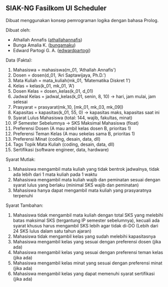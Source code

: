 ## SIAK-NG Fasilkom UI Scheduler

Dibuat menggunakan konsep pemrograman logika dengan bahasa Prolog.

Dibuat oleh:
- Athallah Annafis ([athallahannafis](https://github.com/athallahannafis))
- Bunga Amalia K. ([bungamaku](https://github.com/bungamaku))
- Edward Partogi G. A. ([edwardpartogi](https://github.com/edwardpartogi))

Data (Fakta):
1. Mahasiswa = mahasiswa(m_01, ‘Athallah Annafis’) 
2. Dosen = dosen(d_01, ‘Ari Saptawijaya, Ph.D.’)
3. Mata Kuliah = mata_kuliah(mk_01, ‘Matematika Diskret 1’)
4. Kelas = kelas(k_01, mk_01, ‘A’)
5. Dosen Kelas = dosen_kelas(k_01, d_01)
6. Jadwal Kelas = jadwal_kelas(k_01, senin, 8, 10) -> hari, jam mulai, jam selesai
7. Prasyarat = prasyarat(mk_10, [mk_01, mk_03, mk_09])
8. Kapasitas = kapasitas(k_01, 55, 0) -> kapasitas maks, kapasitas saat ini
9. Syarat Lulus Mahasiswa (total: 144, wajib, fakultas, minat)
10. IP Semester Sebelumnya -> SKS Maksimal Mahasiswa (float)
11. Preferensi Dosen (A mau ambil kelas dosen B, prioritas 1)
12. Preferensi Teman Kelas (A mau sekelas sama B, prioritas 1)
13. Preferensi Minat (coding, desain, data, dll)
14. Tags Topik Mata Kuliah (coding, desain, data, dll)
15. Sertifikasi (software engineer, data, hardware)

Syarat Mutlak:
1. Mahasiswa mengambil mata kuliah yang tidak bentrok jadwalnya, tidak ada lebih dari 1 mata kuliah pada 1 waktu
2. Mahasiswa mengambil mata kuliah wajib dan peminatan sesuai dengan syarat lulus yang berlaku (minimal SKS wajib dan peminatan)
3. Mahasiswa hanya dapat mengambil mata kuliah yang prasyaratnya terpenuhi

Syarat Tambahan:
1. Mahasiswa tidak mengambil mata kuliah dengan total SKS yang melebihi batas maksimal SKS (tergantung IP semester sebelumnya), kecuali ada syarat khusus harus mengambil SKS lebih agar tidak di-DO (Lebih dari 24 SKS lulus dalam satu tahun ajaran)
2. Mahasiswa tidak mengambil kelas yang sudah melebihi kapasitasnya
3. Mahasiswa mengambil kelas yang sesuai dengan preferensi dosen (jika ada)
4. Mahasiswa mengambil kelas yang sesuai dengan preferensi teman kelas (jika ada)
5. Mahasiswa mengambil kelas minat yang sesuai dengan preferensi minat (jika ada)
6. Mahasiswa mengambil kelas yang dapat memenuhi syarat sertifikasi (jika ada)
